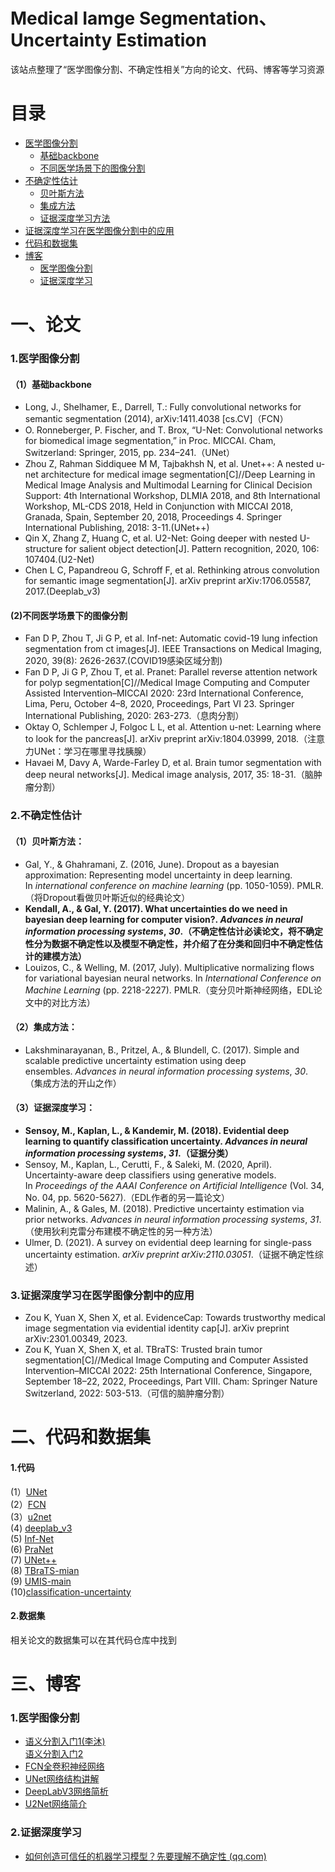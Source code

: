 # Medical Iamge Segmentation、Uncertainty Estimation  
该站点整理了“医学图像分割、不确定性相关”方向的论文、代码、博客等学习资源

# 目录
- [医学图像分割](#1医学图像分割)  
   - [基础backbone](https://github.com/wangruohan1/Medical-Image-Segmentation/tree/master/backbone)   
   - [不同医学场景下的图像分割](https://github.com/wangruohan1/Medical-Image-Segmentation/tree/master/Medical_Image_Segmentation)
- [不确定性估计](https://github.com/wangruohan1/Medical-Image-Segmentation/tree/master/Uncertainty_Estimation)
   - [贝叶斯方法](https://github.com/wangruohan1/Medical-Image-Segmentation/tree/master/Uncertainty_Estimation/Bayesian)
   - [集成方法](https://github.com/wangruohan1/Medical-Image-Segmentation/tree/master/Uncertainty_Estimation/Ensemble)
   - [证据深度学习方法](https://github.com/wangruohan1/Medical-Image-Segmentation/tree/master/Uncertainty_Estimation/Evidential%20Deep%20learning)
- [证据深度学习在医学图像分割中的应用](https://github.com/wangruohan1/Medical-Image-Segmentation/tree/master/Uncertainty_Estimation/EDL%20%E7%94%A8%E4%BA%8E%E5%8C%BB%E5%AD%A6%E5%9B%BE%E5%83%8F%E5%88%86%E5%89%B2)
- [代码和数据集](#二代码和数据集)
- [博客](#三博客)
   - [医学图像分割](#1医学图像分割)
   - [证据深度学习](#2证据深度学习)

# 一、论文
### 1.医学图像分割
#### （1）基础backbone  
- Long, J., Shelhamer, E., Darrell, T.: Fully convolutional networks for semantic
segmentation (2014), arXiv:1411.4038 [cs.CV]（FCN）
-  O. Ronneberger, P. Fischer, and T. Brox, “U-Net: Convolutional networks for biomedical image segmentation,” in Proc. MICCAI. Cham,
Switzerland: Springer, 2015, pp. 234–241.（UNet）
- Zhou Z, Rahman Siddiquee M M, Tajbakhsh N, et al. Unet++: A nested u-net architecture for medical image segmentation[C]//Deep Learning in Medical Image Analysis and Multimodal Learning for Clinical Decision Support: 4th International Workshop, DLMIA 2018, and 8th International Workshop, ML-CDS 2018, Held in Conjunction with MICCAI 2018, Granada, Spain, September 20, 2018, Proceedings 4. Springer International Publishing, 2018: 3-11.(UNet++)
- Qin X, Zhang Z, Huang C, et al. U2-Net: Going deeper with nested U-structure for salient object detection[J]. Pattern recognition, 2020, 106: 107404.(U2-Net)
- Chen L C, Papandreou G, Schroff F, et al. Rethinking atrous convolution for semantic image segmentation[J]. arXiv preprint arXiv:1706.05587, 2017.(Deeplab_v3)
####  (2)不同医学场景下的图像分割
- Fan D P, Zhou T, Ji G P, et al. Inf-net: Automatic covid-19 lung infection segmentation from ct images[J]. IEEE Transactions on Medical Imaging, 2020, 39(8): 2626-2637.(COVID19感染区域分割)
- Fan D P, Ji G P, Zhou T, et al. Pranet: Parallel reverse attention network for polyp segmentation[C]//Medical Image Computing and Computer Assisted Intervention–MICCAI 2020: 23rd International Conference, Lima, Peru, October 4–8, 2020, Proceedings, Part VI 23. Springer International Publishing, 2020: 263-273.（息肉分割）
- Oktay O, Schlemper J, Folgoc L L, et al. Attention u-net: Learning where to look for the pancreas[J]. arXiv preprint arXiv:1804.03999, 2018.（注意力UNet：学习在哪里寻找胰腺）
- Havaei M, Davy A, Warde-Farley D, et al. Brain tumor segmentation with deep neural networks[J]. Medical image analysis, 2017, 35: 18-31.（脑肿瘤分割）
### 2.不确定性估计
#### （1）贝叶斯方法：
- Gal, Y., & Ghahramani, Z. (2016, June). Dropout as a bayesian approximation: Representing model uncertainty in deep learning. In _international conference on machine learning_ (pp. 1050-1059). PMLR.（将Dropout看做贝叶斯近似的经典论文）
- **Kendall, A., & Gal, Y. (2017). What uncertainties do we need in bayesian deep learning for computer vision?. _Advances in neural information processing systems_, _30_.（不确定性估计必读论文，将不确定性分为数据不确定性以及模型不确定性，并介绍了在分类和回归中不确定性估计的建模方法）**
- Louizos, C., & Welling, M. (2017, July). Multiplicative normalizing flows for variational bayesian neural networks. In _International Conference on Machine Learning_ (pp. 2218-2227). PMLR.（变分贝叶斯神经网络，EDL论文中的对比方法）
#### （2）集成方法：
- Lakshminarayanan, B., Pritzel, A., & Blundell, C. (2017). Simple and scalable predictive uncertainty estimation using deep ensembles. _Advances in neural information processing systems_, _30_.（集成方法的开山之作）
#### （3）证据深度学习：
- **Sensoy, M., Kaplan, L., & Kandemir, M. (2018). Evidential deep learning to quantify classification uncertainty. _Advances in neural information processing systems_, _31_.（证据分类）**
- Sensoy, M., Kaplan, L., Cerutti, F., & Saleki, M. (2020, April). Uncertainty-aware deep classifiers using generative models. In _Proceedings of the AAAI Conference on Artificial Intelligence_ (Vol. 34, No. 04, pp. 5620-5627).（EDL作者的另一篇论文）
- Malinin, A., & Gales, M. (2018). Predictive uncertainty estimation via prior networks. _Advances in neural information processing systems_, _31_.（使用狄利克雷分布建模不确定性的另一种方法）
- Ulmer, D. (2021). A survey on evidential deep learning for single-pass uncertainty estimation. _arXiv preprint arXiv:2110.03051_.（证据不确定性综述）
### 3.证据深度学习在医学图像分割中的应用
- Zou K, Yuan X, Shen X, et al. EvidenceCap: Towards trustworthy medical image segmentation via evidential identity cap[J]. arXiv preprint arXiv:2301.00349, 2023.
- Zou K, Yuan X, Shen X, et al. TBraTS: Trusted brain tumor segmentation[C]//Medical Image Computing and Computer Assisted Intervention–MICCAI 2022: 25th International Conference, Singapore, September 18–22, 2022, Proceedings, Part VIII. Cham: Springer Nature Switzerland, 2022: 503-513.（可信的脑肿瘤分割）
# 二、代码和数据集
#### 1.代码
(1）[UNet](https://github.com/wangruohan1/Medical-Image-Segmentation/tree/master/code/unet)  
(2）[FCN](https://github.com/wangruohan1/Medical-Image-Segmentation/tree/master/code/fcn)   
(3）[u2net](https://github.com/wangruohan1/Medical-Image-Segmentation/tree/master/code/u2net)   
(4) [deeplab_v3](https://github.com/wangruohan1/Medical-Image-Segmentation/tree/master/code/deeplab_v3)   
(5) [Inf-Net](https://github.com/wangruohan1/Medical-Image-Segmentation/tree/master/code/Inf-Net-master)  
(6) [PraNet](https://github.com/wangruohan1/Medical-Image-Segmentation/tree/master/code/PraNet-master)  
(7) [UNet++](https://github.com/wangruohan1/Medical-Image-Segmentation/tree/master/code/UNetPLusPlus-master)  
(8) [TBraTS-mian](https://github.com/wangruohan1/Medical-Image-Segmentation/tree/master/code/TBraTS-main)  
(9) [UMIS-main](https://github.com/wangruohan1/Medical-Image-Segmentation/tree/master/code/UMIS-main)   
(10)[classification-uncertainty](https://github.com/wangruohan1/Medical-Image-Segmentation/tree/master/code/pytorch-classification-uncertainty-master)

#### 2.数据集
相关论文的数据集可以在其代码仓库中找到
# 三、博客
### 1.医学图像分割
- [语义分割入门1(李沐)](https://www.bilibili.com/video/BV1BK4y1M7Rd/?spm_id_from=333.999.0.0&vd_source=11905de701353d14e415365bbd180544)  
 [语义分割入门2](https://www.bilibili.com/video/BV1ev411P7dR/?spm_id_from=333.999.0.0&vd_source=11905de701353d14e415365bbd180544)  
- [FCN全卷积神经网络](https://www.bilibili.com/video/BV1af4y1L7Zu/?spm_id_from=333.999.0.0&vd_source=11905de701353d14e415365bbd180544)  
- [UNet网络结构讲解](https://www.bilibili.com/video/BV1Vq4y127fB/?spm_id_from=333.999.0.0&vd_source=11905de701353d14e415365bbd180544)  
- [DeepLabV3网络简析](https://blog.csdn.net/qq_37541097/article/details/121797301?spm=1001.2014.3001.5502)  
- [U2Net网络简介](https://blog.csdn.net/qq_37541097/article/details/126255483?spm=1001.2014.3001.5502)

### 2.证据深度学习
- [如何创造可信任的机器学习模型？先要理解不确定性 (qq.com)](https://mp.weixin.qq.com/s?__biz=MzA3MzI4MjgzMw==&mid=2650755237&idx=3&sn=55beb3edcef0bb4ded4b56e1379efbda&chksm=871a94dbb06d1dcddc49272f77899561c0da5760f2dc6cfebd3877272a959e01c69105a8bac2#rd)